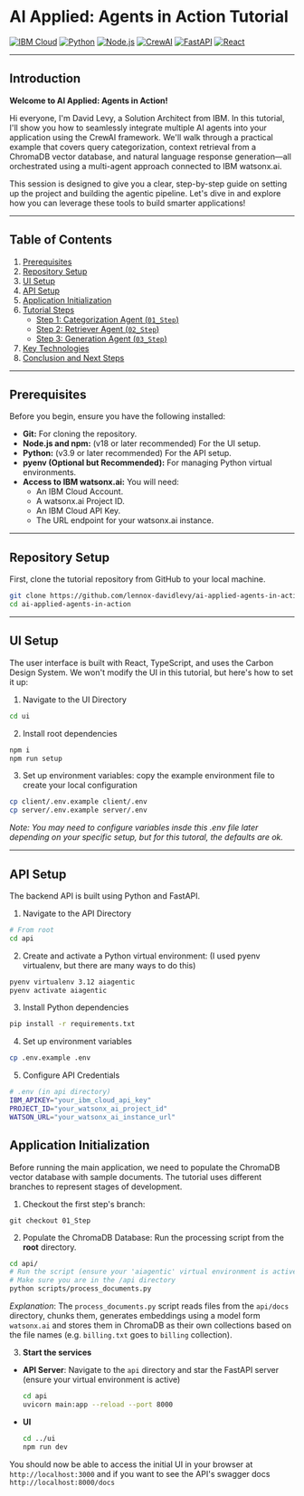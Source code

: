# AI Applied: Agents in Action Tutorial

[![IBM Cloud](https://img.shields.io/badge/IBM%20Cloud-Watsonx.ai-blue)](https://cloud.ibm.com/watsonx)
[![Python](https://img.shields.io/badge/Python-3.9%2B-blueviolet)](https://www.python.org/)
[![Node.js](https://img.shields.io/badge/Node.js-18%2B-green)](https://nodejs.org/)
[![CrewAI](https://img.shields.io/badge/Framework-CrewAI-orange)](https://www.crewai.com/)
[![FastAPI](https://img.shields.io/badge/API-FastAPI-teal)](https://fastapi.tiangolo.com/)
[![React](https://img.shields.io/badge/UI-React-blue)](https://reactjs.org/)

---

## Introduction

**Welcome to AI Applied: Agents in Action!**

Hi everyone, I'm David Levy, a Solution Architect from IBM. In this tutorial, I'll show you how to seamlessly integrate multiple AI agents into your application using the CrewAI framework. We'll walk through a practical example that covers query categorization, context retrieval from a ChromaDB vector database, and natural language response generation—all orchestrated using a multi-agent approach connected to IBM watsonx.ai.

This session is designed to give you a clear, step-by-step guide on setting up the project and building the agentic pipeline. Let's dive in and explore how you can leverage these tools to build smarter applications!

---

## Table of Contents

1.  [Prerequisites](#prerequisites)
2.  [Repository Setup](#repository-setup)
3.  [UI Setup](#ui-setup)
4.  [API Setup](#api-setup)
5.  [Application Initialization](#application-initialization)
6.  [Tutorial Steps](#tutorial-steps)
    *   [Step 1: Categorization Agent (`01_Step`)](#step-1-categorization-agent-01_step)
    *   [Step 2: Retriever Agent (`02_Step`)](#step-2-retriever-agent-02_step)
    *   [Step 3: Generation Agent (`03_Step`)](#step-3-generation-agent-03_step)
7.  [Key Technologies](#key-technologies)
8.  [Conclusion and Next Steps](#conclusion-and-next-steps)

---

## Prerequisites

Before you begin, ensure you have the following installed:

*   **Git:** For cloning the repository.
*   **Node.js and npm:** (v18 or later recommended) For the UI setup.
*   **Python:** (v3.9 or later recommended) For the API setup.
*   **pyenv (Optional but Recommended):** For managing Python virtual environments.
*   **Access to IBM watsonx.ai:** You will need:
    *   An IBM Cloud Account.
    *   A watsonx.ai Project ID.
    *   An IBM Cloud API Key.
    *   The URL endpoint for your watsonx.ai instance.

---

## Repository Setup

First, clone the tutorial repository from GitHub to your local machine.

```bash
git clone https://github.com/lennox-davidlevy/ai-applied-agents-in-action.git
cd ai-applied-agents-in-action
```
---

## UI Setup

The user interface is built with React, TypeScript, and uses the Carbon Design System. We won't modify the UI in this tutorial, but here's how to set it up:

1. Navigate to the UI Directory
```bash
cd ui
```
2. Install root dependencies
```bash
npm i
npm run setup
```
3. Set up environment variables: copy the example environment file to create your local configuration
```bash
cp client/.env.example client/.env
cp server/.env.example server/.env
```
*Note: You may need to configure variables insde this .env file later depending on your specific setup, but for this tutoral, the defaults are ok.* 

---


## API Setup
The backend API is built using Python and FastAPI.

1. Navigate to the API Directory
```bash
# From root
cd api
```
2. Create and activate a Python virtual environment: (I used pyenv virtualenv, but there are many ways to do this)
```bash
pyenv virtualenv 3.12 aiagentic 
pyenv activate aiagentic
```
3. Install Python dependencies
```sh
pip install -r requirements.txt
```
4. Set up environment variables
```sh
cp .env.example .env
```
5. Configure API Credentials
```bash
# .env (in api directory)
IBM_APIKEY="your_ibm_cloud_api_key"
PROJECT_ID="your_watsonx_ai_project_id"
WATSON_URL="your_watsonx_ai_instance_url"
```

## Application Initialization
Before running the main application, we need to populate the ChromaDB vector database with sample documents. The tutorial uses different branches to represent stages of development.

1. Checkout the first step's branch:
```
git checkout 01_Step
```
2. Populate the ChromaDB Database: Run the processing script from the **root** directory.
```sh
cd api/
# Run the script (ensure your 'aiagentic' virtual environment is active)
# Make sure you are in the /api directory
python scripts/process_documents.py
```
*Explanation*: The `process_documents.py` script reads files from the `api/docs` directory, chunks them, generates embeddings using a model form `watsonx.ai` and stores them in ChromaDB as their own collections based on the file names (e.g. `billing.txt` goes to `billing` collection).

3. **Start the services**
- **API Server**: Navigate to the `api` directory and star the FastAPI server (ensure your virtual environment is active)
    ```sh
    cd api
    uvicorn main:app --reload --port 8000
    ```
- **UI**  
    ```sh
    cd ../ui
    npm run dev
    ```
You should now be able to access the initial UI in your browser at `http://localhost:3000` and if you want to see the API's swagger docs `http://localhost:8000/docs`






